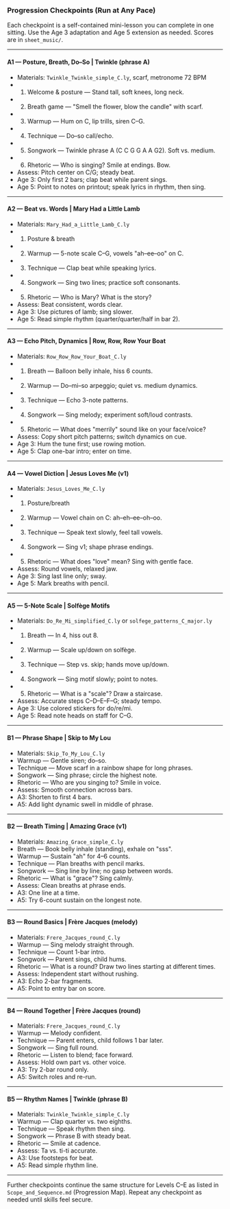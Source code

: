 ### Progression Checkpoints (Run at Any Pace)

Each checkpoint is a self-contained mini-lesson you can complete in one sitting. Use the Age 3 adaptation and Age 5 extension as needed. Scores are in `sheet_music/`.

---

#### A1 — Posture, Breath, Do–So | Twinkle (phrase A)
- Materials: `Twinkle_Twinkle_simple_C.ly`, scarf, metronome 72 BPM
- 1) Welcome & posture — Stand tall, soft knees, long neck.
- 2) Breath game — "Smell the flower, blow the candle" with scarf.
- 3) Warmup — Hum on C, lip trills, siren C–G.
- 4) Technique — Do–so call/echo.
- 5) Songwork — Twinkle phrase A (C C G G A A G2). Soft vs. medium.
- 6) Rhetoric — Who is singing? Smile at endings. Bow.
- Assess: Pitch center on C/G; steady beat.
- Age 3: Only first 2 bars; clap beat while parent sings.
- Age 5: Point to notes on printout; speak lyrics in rhythm, then sing.

---

#### A2 — Beat vs. Words | Mary Had a Little Lamb
- Materials: `Mary_Had_a_Little_Lamb_C.ly`
- 1) Posture & breath
- 2) Warmup — 5-note scale C–G, vowels "ah–ee–oo" on C.
- 3) Technique — Clap beat while speaking lyrics.
- 4) Songwork — Sing two lines; practice soft consonants.
- 5) Rhetoric — Who is Mary? What is the story?
- Assess: Beat consistent, words clear.
- Age 3: Use pictures of lamb; sing slower.
- Age 5: Read simple rhythm (quarter/quarter/half in bar 2).

---

#### A3 — Echo Pitch, Dynamics | Row, Row, Row Your Boat
- Materials: `Row_Row_Row_Your_Boat_C.ly`
- 1) Breath — Balloon belly inhale, hiss 6 counts.
- 2) Warmup — Do–mi–so arpeggio; quiet vs. medium dynamics.
- 3) Technique — Echo 3-note patterns.
- 4) Songwork — Sing melody; experiment soft/loud contrasts.
- 5) Rhetoric — What does "merrily" sound like on your face/voice?
- Assess: Copy short pitch patterns; switch dynamics on cue.
- Age 3: Hum the tune first; use rowing motion.
- Age 5: Clap one-bar intro; enter on time.

---

#### A4 — Vowel Diction | Jesus Loves Me (v1)
- Materials: `Jesus_Loves_Me_C.ly`
- 1) Posture/breath
- 2) Warmup — Vowel chain on C: ah–eh–ee–oh–oo.
- 3) Technique — Speak text slowly, feel tall vowels.
- 4) Songwork — Sing v1; shape phrase endings.
- 5) Rhetoric — What does "love" mean? Sing with gentle face.
- Assess: Round vowels, relaxed jaw.
- Age 3: Sing last line only; sway.
- Age 5: Mark breaths with pencil.

---

#### A5 — 5-Note Scale | Solfège Motifs
- Materials: `Do_Re_Mi_simplified_C.ly` or `solfege_patterns_C_major.ly`
- 1) Breath — In 4, hiss out 8.
- 2) Warmup — Scale up/down on solfège.
- 3) Technique — Step vs. skip; hands move up/down.
- 4) Songwork — Sing motif slowly; point to notes.
- 5) Rhetoric — What is a "scale"? Draw a staircase.
- Assess: Accurate steps C–D–E–F–G; steady tempo.
- Age 3: Use colored stickers for do/re/mi.
- Age 5: Read note heads on staff for C–G.

---

#### B1 — Phrase Shape | Skip to My Lou
- Materials: `Skip_To_My_Lou_C.ly`
- Warmup — Gentle siren; do–so.
- Technique — Move scarf in a rainbow shape for long phrases.
- Songwork — Sing phrase; circle the highest note.
- Rhetoric — Who are you singing to? Smile in voice.
- Assess: Smooth connection across bars.
- A3: Shorten to first 4 bars.
- A5: Add light dynamic swell in middle of phrase.

---

#### B2 — Breath Timing | Amazing Grace (v1)
- Materials: `Amazing_Grace_simple_C.ly`
- Breath — Book belly inhale (standing), exhale on "sss".
- Warmup — Sustain "ah" for 4–6 counts.
- Technique — Plan breaths with pencil marks.
- Songwork — Sing line by line; no gasp between words.
- Rhetoric — What is "grace"? Sing calmly.
- Assess: Clean breaths at phrase ends.
- A3: One line at a time.
- A5: Try 6-count sustain on the longest note.

---

#### B3 — Round Basics | Frère Jacques (melody)
- Materials: `Frere_Jacques_round_C.ly`
- Warmup — Sing melody straight through.
- Technique — Count 1-bar intro.
- Songwork — Parent sings, child hums.
- Rhetoric — What is a round? Draw two lines starting at different times.
- Assess: Independent start without rushing.
- A3: Echo 2-bar fragments.
- A5: Point to entry bar on score.

---

#### B4 — Round Together | Frère Jacques (round)
- Materials: `Frere_Jacques_round_C.ly`
- Warmup — Melody confident.
- Technique — Parent enters, child follows 1 bar later.
- Songwork — Sing full round.
- Rhetoric — Listen to blend; face forward.
- Assess: Hold own part vs. other voice.
- A3: Try 2-bar round only.
- A5: Switch roles and re-run.

---

#### B5 — Rhythm Names | Twinkle (phrase B)
- Materials: `Twinkle_Twinkle_simple_C.ly`
- Warmup — Clap quarter vs. two eighths.
- Technique — Speak rhythm then sing.
- Songwork — Phrase B with steady beat.
- Rhetoric — Smile at cadence.
- Assess: Ta vs. ti-ti accurate.
- A3: Use footsteps for beat.
- A5: Read simple rhythm line.

---

Further checkpoints continue the same structure for Levels C–E as listed in `Scope_and_Sequence.md` (Progression Map). Repeat any checkpoint as needed until skills feel secure.


